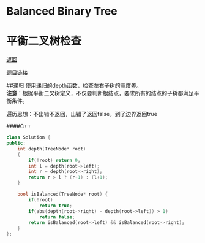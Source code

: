 ﻿# Balanced Binary Tree
# 平衡二叉树检查

[返回](https://github.com/zzzvvvxxxd/BuluCoding/blob/master/BinaryTree/index.md)


[题目链接](https://leetcode.com/problems/balanced-binary-tree/)

##递归
使用递归的depth函数，检查左右子树的高度差。  
**注意**：根据平衡二叉树定义，不仅要判断根结点，要求所有的结点的子树都满足平衡条件。 

遍历思想：不出错不返回，出错了返回false，到了边界返回true   

####C++
```C++
class Solution {
public:
    int depth(TreeNode* root)
    {
        if(!root) return 0;
        int l = depth(root->left);
        int r = depth(root->right);
        return r > l ? (r+1) : (l+1);
    }

    bool isBalanced(TreeNode* root) {
        if(!root)
            return true;
        if(abs(depth(root->right) - depth(root->left)) > 1)
            return false;
        return isBalanced(root->left) && isBalanced(root->right);
    }
};
```